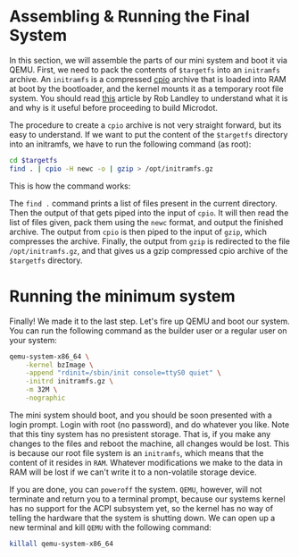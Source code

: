 
# Assembling & Running the Final System

In this section, we will assemble the parts of our mini system and boot it
via QEMU. First, we need to pack the contents of `$targetfs` into an `initramfs`
archive. An `initramfs` is a compressed 
[cpio](https://en.wikipedia.org/wiki/Cpio) archive that is loaded into RAM at
boot by the bootloader, and the kernel mounts it as a temporary root file
system. You should read [this](https://landley.net/writing/rootfs-intro.html) 
article by Rob Landley to understand what it
is and why is it useful before proceeding to build Microdot.

The procedure to create a `cpio` archive is not very straight forward, but its
easy to understand. If we want to put the content of the `$targetfs` directory
into an initramfs, we have to run the following command (as root):

```bash
cd $targetfs
find . | cpio -H newc -o | gzip > /opt/initramfs.gz
```

This is how the command works:

The `find .` command prints a list of files present in the current directory.
Then the output of that gets piped into the input of `cpio`. It will then read
the list of files given, pack them using the `newc` format, and output the
finished archive. The output from `cpio` is then piped to the input of `gzip`,
which compresses the archive. Finally, the output from `gzip` is redirected to
the file `/opt/initramfs.gz`, and that gives us a gzip compressed cpio archive
of the `$targetfs` directory.

# Running the minimum system

Finally! We made it to the last step. Let's fire up QEMU and boot our system.
You can run the following command as the builder user or a regular user on your system:

```bash
qemu-system-x86_64 \
	-kernel bzImage \
	-append "rdinit=/sbin/init console=ttyS0 quiet" \
	-initrd initramfs.gz \
	-m 32M \
	-nographic
```

The mini system should boot, and you should be soon presented with a login
prompt. Login with root (no password), and do whatever you like. Note that
this tiny system has no presistent storage. That is, if you make any changes
to the files and reboot the machine, all changes would be lost. This is
because our root file system is an `initramfs`, which means that the content
of it resides in `RAM`. Whatever modifications we make to the data in RAM
will be lost if we can't write it to a non-volatile storage device.

If you are done, you can `poweroff` the system. `QEMU`, however, will
not terminate and return you to a terminal prompt, because our systems kernel
has no support for the ACPI subsystem yet, so the kernel has no way of telling
the hardware that the system is shutting down. We can open up a new terminal
and kill `QEMU` with the following command:

```bash
killall qemu-system-x86_64
```
